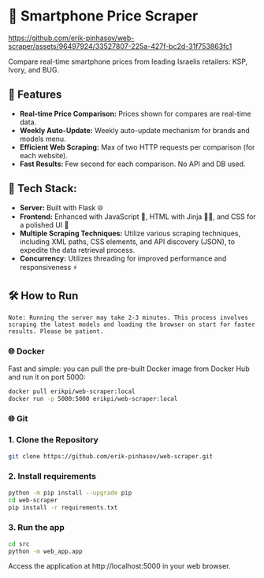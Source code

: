 # 📱 Smartphone Price Scraper

https://github.com/erik-pinhasov/web-scraper/assets/96497924/33527807-225a-427f-bc2d-31f753863fc1

Compare real-time smartphone prices from leading Israelis retailers: KSP, Ivory, and BUG.

## 🚀 Features

- **Real-time Price Comparison:** Prices shown for compares are real-time data.
- **Weekly Auto-Update:** Weekly auto-update mechanism for brands and models menu.
- **Efficient Web Scraping:** Max of two HTTP requests per comparison (for each website).
- **Fast Results:** Few second for each comparison. No API and DB used.

## 🔧 **Tech Stack:**
- **Server:** Built with Flask 🌐
- **Frontend:** Enhanced with JavaScript 🚀, HTML with Jinja 🧑‍🎨, and CSS for a polished UI 🎨
- **Multiple Scraping Techniques:** Utilize various scraping techniques, including XML paths, CSS elements, and API discovery (JSON), to expedite the data retrieval process.
- **Concurrency:** Utilizes threading for improved performance and responsiveness ⚡


## 🛠️ How to Run
`Note: Running the server may take 2-3 minutes. This process involves scraping the latest models and loading the browser on start for faster results. Please be patient.`
### 🌐 Docker 
Fast and simple: you can pull the pre-built Docker image from Docker Hub and run it on port 5000:

```bash
docker pull erikpi/web-scraper:local
docker run -p 5000:5000 erikpi/web-scraper:local
```

### 🌐 Git
### 1. Clone the Repository

```bash
git clone https://github.com/erik-pinhasov/web-scraper.git
```

### 2. Install requirements
```bash
python -m pip install --upgrade pip
cd web-scraper
pip install -r requirements.txt
```

### 3. Run the app
```bash
cd src
python -m web_app.app
```
Access the application at http://localhost:5000 in your web browser.
